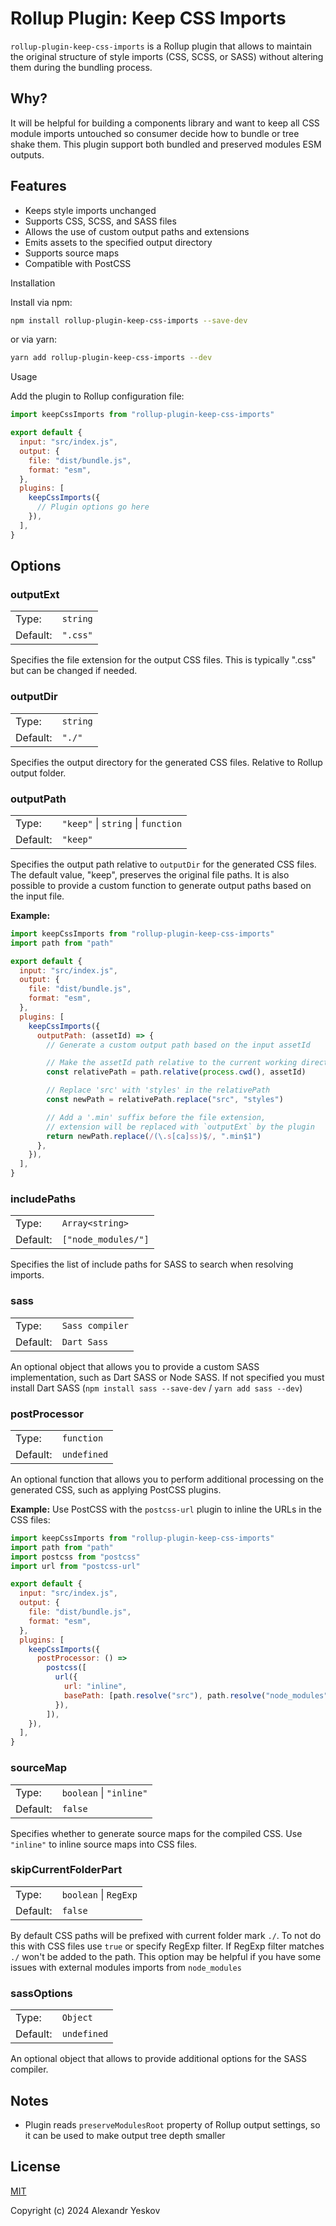 # Rollup Plugin: Keep CSS Imports

`rollup-plugin-keep-css-imports` is a Rollup plugin that allows to maintain
the original structure of style imports (CSS, SCSS, or SASS) without altering
them during the bundling process.

## Why?

It will be helpful for building a components library and want to keep
all CSS module imports untouched so consumer decide how to bundle or tree shake
them. This plugin support both bundled and preserved modules ESM outputs.

## Features

- Keeps style imports unchanged
- Supports CSS, SCSS, and SASS files
- Allows the use of custom output paths and extensions
- Emits assets to the specified output directory
- Supports source maps
- Compatible with PostCSS

Installation

Install via npm:

```sh
npm install rollup-plugin-keep-css-imports --save-dev
```

or via yarn:

```sh
yarn add rollup-plugin-keep-css-imports --dev
```

Usage

Add the plugin to Rollup configuration file:

```js
import keepCssImports from "rollup-plugin-keep-css-imports"

export default {
  input: "src/index.js",
  output: {
    file: "dist/bundle.js",
    format: "esm",
  },
  plugins: [
    keepCssImports({
      // Plugin options go here
    }),
  ],
}
```

## Options

### outputExt

|          |          |
| -------- | -------- |
| Type:    | `string` |
| Default: | `".css"` |

Specifies the file extension for the output CSS files. This is typically ".css"
but can be changed if needed.

### outputDir

|          |          |
| -------- | -------- |
| Type:    | `string` |
| Default: | `"./"`   |

Specifies the output directory for the generated CSS files. Relative to Rollup
output folder.

### outputPath

|          |                                    |
| -------- | ---------------------------------- |
| Type:    | `"keep"` \| `string` \| `function` |
| Default: | `"keep"`                           |

Specifies the output path relative to `outputDir` for the generated CSS files.
The default value, "keep", preserves the original file paths. It is also
possible to provide a custom function to generate output paths based on the
input file.

**Example:**

```js
import keepCssImports from "rollup-plugin-keep-css-imports"
import path from "path"

export default {
  input: "src/index.js",
  output: {
    file: "dist/bundle.js",
    format: "esm",
  },
  plugins: [
    keepCssImports({
      outputPath: (assetId) => {
        // Generate a custom output path based on the input assetId

        // Make the assetId path relative to the current working directory (CWD)
        const relativePath = path.relative(process.cwd(), assetId)

        // Replace 'src' with 'styles' in the relativePath
        const newPath = relativePath.replace("src", "styles")

        // Add a '.min' suffix before the file extension,
        // extension will be replaced with `outputExt` by the plugin
        return newPath.replace(/(\.s[ca]ss)$/, ".min$1")
      },
    }),
  ],
}
```

### includePaths

|          |                     |
| -------- | ------------------- |
| Type:    | `Array<string>`     |
| Default: | `["node_modules/"]` |

Specifies the list of include paths for SASS to search when resolving imports.

### sass

|          |                 |
| -------- | --------------- |
| Type:    | `Sass compiler` |
| Default: | `Dart Sass`     |

An optional object that allows you to provide a custom SASS implementation,
such as Dart SASS or Node SASS. If not specified you must install Dart SASS
(`npm install sass --save-dev` / `yarn add sass --dev`)

### postProcessor

|          |             |
| -------- | ----------- |
| Type:    | `function`  |
| Default: | `undefined` |

An optional function that allows you to perform additional processing on the
generated CSS, such as applying PostCSS plugins.

**Example:**
Use PostCSS with the `postcss-url` plugin to inline the URLs in the CSS files:

```js
import keepCssImports from "rollup-plugin-keep-css-imports"
import path from "path"
import postcss from "postcss"
import url from "postcss-url"

export default {
  input: "src/index.js",
  output: {
    file: "dist/bundle.js",
    format: "esm",
  },
  plugins: [
    keepCssImports({
      postProcessor: () =>
        postcss([
          url({
            url: "inline",
            basePath: [path.resolve("src"), path.resolve("node_modules")],
          }),
        ]),
    }),
  ],
}
```

### sourceMap

|          |                         |
| -------- | ----------------------- |
| Type:    | `boolean` \| `"inline"` |
| Default: | `false`                 |

Specifies whether to generate source maps for the compiled CSS.
Use `"inline"` to inline source maps into CSS files.

### skipCurrentFolderPart

|          |                         |
| -------- | ----------------------- |
| Type:    | `boolean` \| `RegExp` |
| Default: | `false`                 |

By default CSS paths will be prefixed with current folder mark `./`.
To not do this with CSS files use `true` or specify RegExp filter.
If RegExp filter matches `./` won't be added to the path.
This option may be helpful if you have some issues with external
modules imports from `node_modules`

### sassOptions

|          |             |
| -------- | ----------- |
| Type:    | `Object`    |
| Default: | `undefined` |

An optional object that allows to provide additional options for the SASS
compiler.

## Notes

- Plugin reads `preserveModulesRoot` property of Rollup output settings, so it
  can be used to make output tree depth smaller

## License

[MIT](./LICENSE)

Copyright (c) 2024 Alexandr Yeskov

